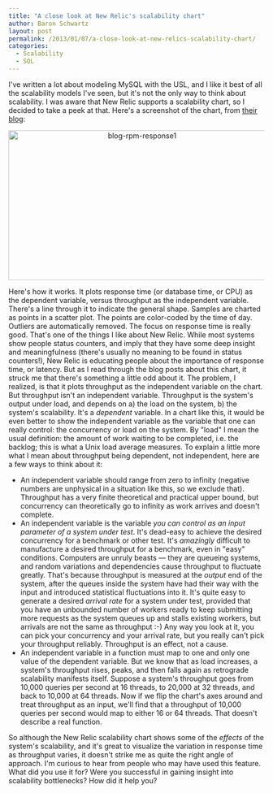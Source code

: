 ```yaml
---
title: "A close look at New Relic's scalability chart"
author: Baron Schwartz
layout: post
permalink: /2013/01/07/a-close-look-at-new-relics-scalability-chart/
categories:
  - Scalability
  - SQL
---
```

I've written a lot about modeling MySQL with the USL, and I like it best of all the scalability models I've seen, but it's not the only way to think about scalability. I was aware that New Relic supports a scalability chart, so I decided to take a peek at that. Here's a screenshot of the chart, from [their blog][1]: <p style="text-align: center;">
  <img class="aligncenter  wp-image-3012" alt="blog-rpm-response1" src="http://www.xaprb.com/blog/wp-content/uploads/2013/01/blog-rpm-response1.png" width="510" height="295" />
</p>

Here's how it works. It plots response time (or database time, or CPU) as the dependent variable, versus throughput as the independent variable. There's a line through it to indicate the general shape. Samples are charted as points in a scatter plot. The points are color-coded by the time of day. Outliers are automatically removed. 
The focus on response time is really good. That's one of the things I like about New Relic. While most systems show people status counters, and imply that they have some deep insight and meaningfulness (there's usually no meaning to be found in status counters!), New Relic is educating people about the importance of response time, or latency. 
But as I read through the blog posts about this chart, it struck me that there's something a little odd about it. The problem, I realized, is that it plots throughput as the independent variable on the chart. But throughput isn't an independent variable. Throughput is the system's output under load, and depends on a) the load on the system, b) the system's scalability. It's a *dependent* variable. 
In a chart like this, it would be even better to show the independent variable as the variable that one can really control: the concurrency or load on the system. By "load" I mean the usual definition: the amount of work waiting to be completed, i.e. the backlog; this is what a Unix load average measures. 
To explain a little more what I mean about throughput being dependent, not independent, here are a few ways to think about it: 
*   An independent variable should range from zero to infinity (negative numbers are unphysical in a situation like this, so we exclude that). Throughput has a very finite theoretical and practical upper bound, but concurrency can theoretically go to infinity as work arrives and doesn't complete.
*   An independent variable is the variable *you can control as an input parameter of a system under test*. It's dead-easy to achieve the desired concurrency for a benchmark or other test. It's *amazingly* difficult to manufacture a desired throughput for a benchmark, even in "easy" conditions. Computers are unruly beasts &#8212; they are queueing systems, and random variations and dependencies cause throughput to fluctuate greatly. That's because throughput is measured at the *output* end of the system, after the queues inside the system have had their way with the input and introduced statistical fluctuations into it. It's quite easy to generate a desired *arrival rate* for a system under test, provided that you have an unbounded number of workers ready to keep submitting more requests as the system queues up and stalls existing workers, but arrivals are not the same as throughput :-) Any way you look at it, you can pick your concurrency and your arrival rate, but you really can't pick your throughput reliably. Throughput is an effect, not a cause.
*   An independent variable in a function must map to one and only one value of the dependent variable. But we know that as load increases, a system's throughput rises, peaks, and then falls again as retrograde scalability manifests itself. Suppose a system's throughput goes from 10,000 queries per second at 16 threads, to 20,000 at 32 threads, and back to 10,000 at 64 threads. Now if we flip the chart's axes around and treat throughput as an input, we'll find that a throughput of 10,000 queries per second would map to either 16 or 64 threads. That doesn't describe a real function.

So although the New Relic scalability chart shows some of the *effects* of the system's scalability, and it's great to visualize the variation in response time as throughput varies, it doesn't strike me as quite the right angle of approach. 
I'm curious to hear from people who may have used this feature. What did you use it for? Were you successful in gaining insight into scalability bottlenecks? How did it help you?

 [1]: http://blog.newrelic.com/2011/06/13/of-rainbows-and-polka-dots-new-relics-scalability-charts-explained/
